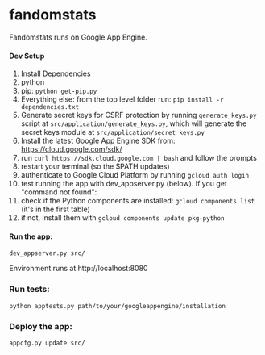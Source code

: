 fandomstats
===========
Fandomstats runs on Google App Engine. 

#### Dev Setup
1. Install Dependencies
  1. python
  2. pip: `python get-pip.py`
  3. Everything else: from the top level folder run: `pip install -r dependencies.txt`
2. Generate secret keys for CSRF protection by running `generate_keys.py` script at `src/application/generate_keys.py`, which will generate the secret keys module at `src/application/secret_keys.py`
3. Install the latest Google App Engine SDK from: https://cloud.google.com/sdk/
  1. run `curl https://sdk.cloud.google.com | bash` and follow the prompts
  2. restart your terminal (so the $PATH updates)
  3. authenticate to Google Cloud Platform by running `gcloud auth login`
  4. test running the app with dev_appserver.py (below). If you get "command not found":
  5. check if the Python components are installed: `gcloud components list` (it's in the first table)
  6. if not, install them with `gcloud components update pkg-python`

#### Run the app:
```
dev_appserver.py src/
```
Environment runs at http://localhost:8080

### Run tests:
```
python apptests.py path/to/your/googleappengine/installation
```

### Deploy the app:
```
appcfg.py update src/